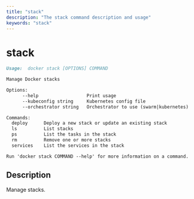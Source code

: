 ```yaml
---
title: "stack"
description: "The stack command description and usage"
keywords: "stack"
---
```


<!-- This file is maintained within the docker/cli GitHub
     repository at https://github.com/docker/cli/. Make all
     pull requests against that repo. If you see this file in
     another repository, consider it read-only there, as it will
     periodically be overwritten by the definitive file. Pull
     requests which include edits to this file in other repositories
     will be rejected.
-->

# stack

```markdown
Usage:  docker stack [OPTIONS] COMMAND

Manage Docker stacks

Options:
      --help                  Print usage
      --kubeconfig string     Kubernetes config file
      --orchestrator string   Orchestrator to use (swarm|kubernetes)

Commands:
  deploy      Deploy a new stack or update an existing stack
  ls          List stacks
  ps          List the tasks in the stack
  rm          Remove one or more stacks
  services    List the services in the stack

Run 'docker stack COMMAND --help' for more information on a command.
```

## Description

Manage stacks.

